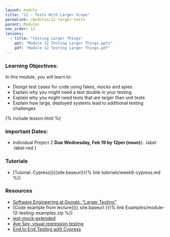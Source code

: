 ```yaml
---
layout: module
title: "12 - Tests With Larger Scope"
permalink: /modules/12-larger-tests
parent: Modules
nav_order: 12
lessons: 
  - title: "Testing Larger Things"
    ppt: "Module 12 Testing Larger Things.pptx"
    pdf: "Module 12 Testing Larger Things.pdf"
---
```

### Learning Objectives:
In this module, you will learn to:
* Design test cases for code using fakes, mocks and spies
* Explain why you might need a test double in your testing
* Explain why you might need tests that are larger than unit tests
* Explain how large, deployed systems lead to additional testing challenges

{% include lesson.html %}

### Important Dates:
* Individual Project 2 **Due Wednesday, Feb 19 by 12pm (noon)**{: .label .label-red }


### Tutorials
* [Tutorial: Cypress]({{site.baseurl}}{% link tutorials/week6-cypress.md %})


### Resources
* [Software Engineering at Google: “Larger Testing”](https://learning.oreilly.com/library/view/software-engineering-at/9781492082781/ch14.html)
* [Code example from lecture]({{ site.baseurl }}{% link Examples/module-12-testing-examples.zip %})
* [jest-mock-extended](https://www.npmjs.com/package/jest-mock-extended)
* [Aye Spy, visual regression testing](https://github.com/newsuk/AyeSpy?tab=readme-ov-file)
* [End to End Testing with Cypress](https://docs.cypress.io/guides/end-to-end-testing/writing-your-first-end-to-end-test)